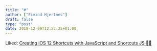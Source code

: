 ```yaml
---
title: "#"
author: ["Eivind Hjertnes"]
draft: false
type: "post"
date: 2018-12-09T12:53:25+01:00
---
```


Liked:
[Creating
iOS 12 Shortcuts with JavaScript and Shortcuts JS 🧞‍♂️](https://medium.com/shortcutsjs/creating-ios-12-shortcuts-with-javascript-and-shortcuts-js-942420ca9904)

